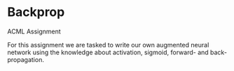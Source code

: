 # Backprop
ACML Assignment

For this assignment we are tasked to write our own 
augmented neural network using the knowledge about activation, sigmoid, 
forward- and back-propagation. 